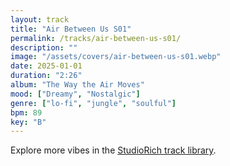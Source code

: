 ```yaml
---
layout: track
title: "Air Between Us S01"
permalink: /tracks/air-between-us-s01/
description: ""
image: "/assets/covers/air-between-us-s01.webp"
date: 2025-01-01
duration: "2:26"
album: "The Way the Air Moves"
mood: ["Dreamy", "Nostalgic"]
genre: ["lo-fi", "jungle", "soulful"]
bpm: 89
key: "B"
---
```


Explore more vibes in the [StudioRich track library](/tracks/).
